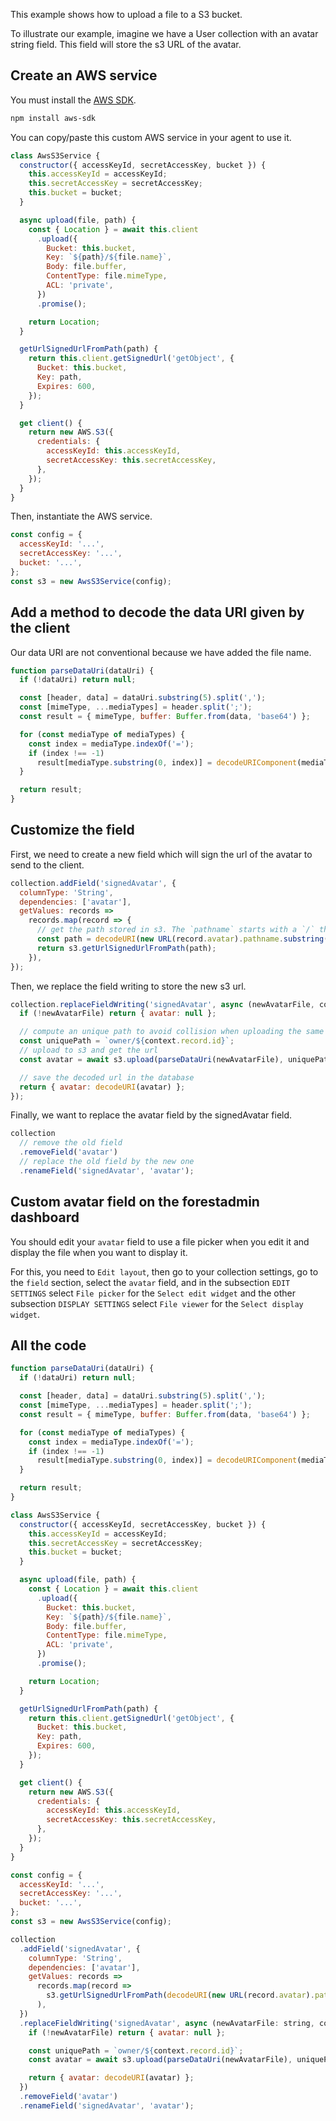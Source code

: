 This example shows how to upload a file to a S3 bucket.

To illustrate our example, imagine we have a User collection with an avatar string field. This field will store the s3
URL of the avatar.

## Create an AWS service

You must install the [AWS SDK](https://docs.aws.amazon.com/sdk-for-javascript/v2/developer-guide/getting-started-nodejs.html).

```bash
npm install aws-sdk
```

You can copy/paste this custom AWS service in your agent to use it.

```javascript
class AwsS3Service {
  constructor({ accessKeyId, secretAccessKey, bucket }) {
    this.accessKeyId = accessKeyId;
    this.secretAccessKey = secretAccessKey;
    this.bucket = bucket;
  }

  async upload(file, path) {
    const { Location } = await this.client
      .upload({
        Bucket: this.bucket,
        Key: `${path}/${file.name}`,
        Body: file.buffer,
        ContentType: file.mimeType,
        ACL: 'private',
      })
      .promise();

    return Location;
  }

  getUrlSignedUrlFromPath(path) {
    return this.client.getSignedUrl('getObject', {
      Bucket: this.bucket,
      Key: path,
      Expires: 600,
    });
  }

  get client() {
    return new AWS.S3({
      credentials: {
        accessKeyId: this.accessKeyId,
        secretAccessKey: this.secretAccessKey,
      },
    });
  }
}
```

Then, instantiate the AWS service.

```javascript
const config = {
  accessKeyId: '...',
  secretAccessKey: '...',
  bucket: '...',
};
const s3 = new AwsS3Service(config);
```

## Add a method to decode the data URI given by the client

Our data URI are not conventional because we have added the file name.

```javascript
function parseDataUri(dataUri) {
  if (!dataUri) return null;

  const [header, data] = dataUri.substring(5).split(',');
  const [mimeType, ...mediaTypes] = header.split(';');
  const result = { mimeType, buffer: Buffer.from(data, 'base64') };

  for (const mediaType of mediaTypes) {
    const index = mediaType.indexOf('=');
    if (index !== -1)
      result[mediaType.substring(0, index)] = decodeURIComponent(mediaType.substring(index + 1));
  }

  return result;
}
```

## Customize the field

First, we need to create a new field which will sign the url of the avatar to send to the client.

```javascript
collection.addField('signedAvatar', {
  columnType: 'String',
  dependencies: ['avatar'],
  getValues: records =>
    records.map(record => {
      // get the path stored in s3. The `pathname` starts with a `/` that's why we need to remove it.
      const path = decodeURI(new URL(record.avatar).pathname.substring(1));
      return s3.getUrlSignedUrlFromPath(path);
    }),
});
```

Then, we replace the field writing to store the new s3 url.

```javascript
collection.replaceFieldWriting('signedAvatar', async (newAvatarFile, context) => {
  if (!newAvatarFile) return { avatar: null };

  // compute an unique path to avoid collision when uploading the same file twice for a different record.
  const uniquePath = `owner/${context.record.id}`;
  // upload to s3 and get the url
  const avatar = await s3.upload(parseDataUri(newAvatarFile), uniquePath);

  // save the decoded url in the database
  return { avatar: decodeURI(avatar) };
});
```

Finally, we want to replace the avatar field by the signedAvatar field.

```javascript
collection
  // remove the old field
  .removeField('avatar')
  // replace the old field by the new one
  .renameField('signedAvatar', 'avatar');
```

## Custom avatar field on the forestadmin dashboard

You should edit your `avatar` field to use a file picker when you edit it and display the file when
you want to display it.

For this, you need to `Edit layout`, then go to your collection settings, go to the `field` section,
select the `avatar` field, and in the subsection `EDIT SETTINGS` select `File picker` for the `Select edit widget`
and the other subsection `DISPLAY SETTINGS` select `File viewer` for the `Select display widget`.

## All the code

```javascript
function parseDataUri(dataUri) {
  if (!dataUri) return null;

  const [header, data] = dataUri.substring(5).split(',');
  const [mimeType, ...mediaTypes] = header.split(';');
  const result = { mimeType, buffer: Buffer.from(data, 'base64') };

  for (const mediaType of mediaTypes) {
    const index = mediaType.indexOf('=');
    if (index !== -1)
      result[mediaType.substring(0, index)] = decodeURIComponent(mediaType.substring(index + 1));
  }

  return result;
}

class AwsS3Service {
  constructor({ accessKeyId, secretAccessKey, bucket }) {
    this.accessKeyId = accessKeyId;
    this.secretAccessKey = secretAccessKey;
    this.bucket = bucket;
  }

  async upload(file, path) {
    const { Location } = await this.client
      .upload({
        Bucket: this.bucket,
        Key: `${path}/${file.name}`,
        Body: file.buffer,
        ContentType: file.mimeType,
        ACL: 'private',
      })
      .promise();

    return Location;
  }

  getUrlSignedUrlFromPath(path) {
    return this.client.getSignedUrl('getObject', {
      Bucket: this.bucket,
      Key: path,
      Expires: 600,
    });
  }

  get client() {
    return new AWS.S3({
      credentials: {
        accessKeyId: this.accessKeyId,
        secretAccessKey: this.secretAccessKey,
      },
    });
  }
}

const config = {
  accessKeyId: '...',
  secretAccessKey: '...',
  bucket: '...',
};
const s3 = new AwsS3Service(config);

collection
  .addField('signedAvatar', {
    columnType: 'String',
    dependencies: ['avatar'],
    getValues: records =>
      records.map(record =>
        s3.getUrlSignedUrlFromPath(decodeURI(new URL(record.avatar).pathname.substring(1))),
      ),
  })
  .replaceFieldWriting('signedAvatar', async (newAvatarFile: string, context) => {
    if (!newAvatarFile) return { avatar: null };

    const uniquePath = `owner/${context.record.id}`;
    const avatar = await s3.upload(parseDataUri(newAvatarFile), uniquePath);

    return { avatar: decodeURI(avatar) };
  })
  .removeField('avatar')
  .renameField('signedAvatar', 'avatar');
```
